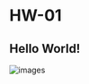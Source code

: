 # HW-01
## Hello World!
![images](https://github.com/ColPiranha/HW-01/assets/6463321/6305e278-07e4-48af-bb64-72cd46585731)
